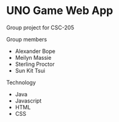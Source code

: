 # UNO Game Web App
Group project for CSC-205

Group members
- Alexander Bope
- Meilyn Massie
- Sterling Proctor
- Sun Kit Tsui

Technology
- Java
- Javascript
- HTML
- CSS
